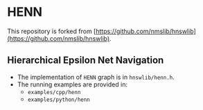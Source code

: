 # HENN
This repository is forked from [https://github.com/nmslib/hnswlib](https://github.com/nmslib/hnswlib).

## Hierarchical Epsilon Net Navigation
* The implementation of `HENN` graph is in `hnswlib/henn.h`.
* The running examples are provided in:
  * `examples/cpp/henn`
  * `examples/python/henn` 

